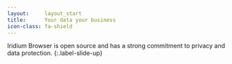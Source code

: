 ```yaml
---
layout:		layout_start
title: 		Your data your business
icon-class: fa-shield
---
```

Iridium Browser is open source and has a strong commitment to privacy and data protection.
{:.label-slide-up}